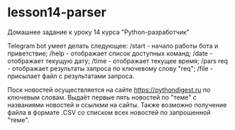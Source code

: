 # lesson14-parser
Домашнее задание к уроку 14 курса "Python-разработчик"

Telegram bot умеет делать следующее:
    /start - начало работы бота и приветствие; 
    /help - отображает список доступных команд; 
    /date - отображает текущую дату; 
    /time - отображает текущее время; 
    /pars req - отображает результаты запроса по ключевому слову "req"; 
    /file - присылает файл с результатами запроса.

Поск новостей осуществляется на сайте https://pythondigest.ru по ключевым словам.
Выдаёт первые пять новостей по "теме" с названиями новостей и ссылкми на сайты.
Также возможно получение файла в формате .CSV со списком всех новостей по запрошенной "теме".